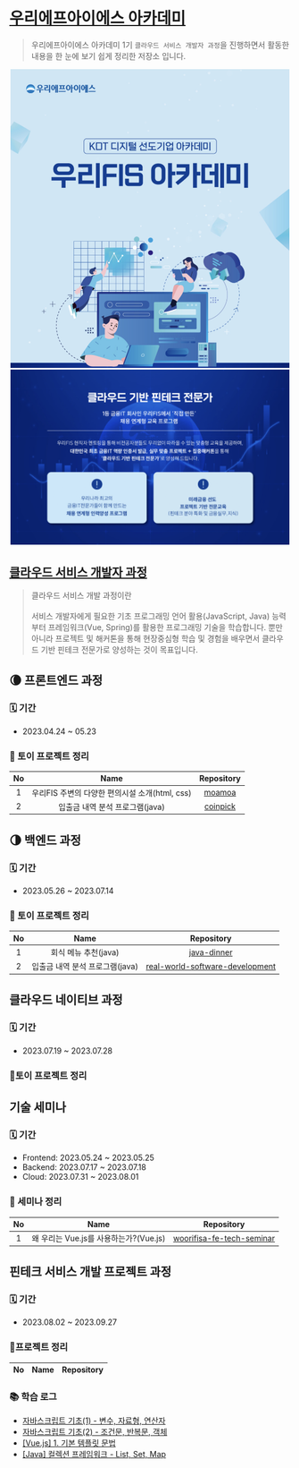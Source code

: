 # [우리에프아이에스 아카데미](http://www.woorifis.com/kor/peoplelife/futureLab/labInfo)

> 우리에프아이에스 아카데미 1기 `클라우드 서비스 개발자 과정`을 진행하면서 활동한 내용을 한 눈에 보기 쉽게 정리한 저장소 입니다.

<p align="center">
    <img src=./img/woori_fisa.png width="500px">
    <img src=./img/woori_fisa_2.png width="500px">
</p>

## [클라우드 서비스 개발자 과정](https://caring-quokka-cb3.notion.site/FIS-Future-4bce52c8bc2048d699d33014dd7d3056)

> 클라우드 서비스 개발 과정이란
> <br><br>서비스 개발자에게 필요한 기초 프로그래밍 언어 활용(JavaScript, Java) 능력부터 프레임워크(Vue, Spring)를 활용한 프로그래밍 기술을 학습합니다. 뿐만 아니라 프로젝트 및 해커톤을 통해 현장중심형 학습 및 경험을 배우면서 클라우드 기반 핀테크 전문가로 양성하는 것이 목표입니다.

## 🌘 프론트엔드 과정

### 🗓 기간

- 2023.04.24 ~ 05.23

### 🧹 토이 프로젝트 정리

| No  |                      Name                      |                    Repository                    |
| :-: | :--------------------------------------------: | :----------------------------------------------: |
|  1  | 우리FIS 주변의 다양한 편의시설 소개(html, css) |   [moamoa](https://github.com/devfancy/moamoa)   |
|  2  |        입출금 내역 분석 프로그램(java)         | [coinpick](https://github.com/devFancy/CoinPick) |

## 🌗 백엔드 과정

### 🗓 기간

- 2023.05.26 ~ 2023.07.14

### 🧹 토이 프로젝트 정리

| No  |              Name               |                                           Repository                                           |
| :-: | :-----------------------------: | :--------------------------------------------------------------------------------------------: |
|  1  |      회식 메뉴 추천(java)       |                     [java-dinner](https://github.com/devFancy/java-dinner)                     |
|  2  | 입출금 내역 분석 프로그램(java) | [real-world-software-development](https://github.com/devFancy/real-world-software-development) |

## 클라우드 네이티브 과정

### 🗓 기간

- 2023.07.19 ~ 2023.07.28

### 🧹토이 프로젝트 정리

## 기술 세미나

### 🗓 기간

- Frontend: 2023.05.24 ~ 2023.05.25
- Backend: 2023.07.17 ~ 2023.07.18
- Cloud: 2023.07.31 ~ 2023.08.01

### 🧹 세미나 정리

| No  |                  Name                  |                                      Repository                                       |
| :-: | :------------------------------------: | :-----------------------------------------------------------------------------------: |
|  1  | 왜 우리는 Vue.js를 사용하는가?(Vue.js) | [woorifisa-fe-tech-seminar](https://github.com/Jiyun-Parkk/woorifisa-fe-tech-seminar) |

## 핀테크 서비스 개발 프로젝트 과정

### 🗓 기간

- 2023.08.02 ~ 2023.09.27

### 🧹프로젝트 정리

| No  | Name | Repository |
| :-: | :--: | :--------: |

### :books: 학습 로그

- [자바스크립트 기초(1) - 변수, 자료형, 연산자](https://devfancy.github.io/Javascript-1/)
- [자바스크립트 기초(2) - 조건문, 반복문, 객체](https://devfancy.github.io/JavaScript-2/)
- [[Vue.js] 1. 기본 템플릿 문법](https://devfancy.github.io/VueJs-1/)
- [[Java] 컬렉션 프레임워크 - List, Set, Map](https://devfancy.github.io/Java-Collection/)
